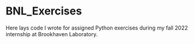 # BNL_Exercises
Here lays code I wrote for assigned Python exercises during my fall 2022 internship at Brookhaven Laboratory. 
